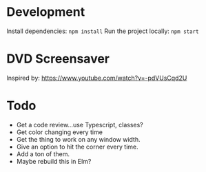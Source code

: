 # Development

Install dependencies: `npm install`
Run the project locally: `npm start`

# DVD Screensaver

Inspired by: https://www.youtube.com/watch?v=-pdVUsCqd2U

# Todo

- Get a code review...use Typescript, classes?
- Get color changing every time
- Get the thing to work on any window width.
- Give an option to hit the corner every time.
- Add a ton of them.
- Maybe rebuild this in Elm?